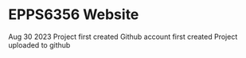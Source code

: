 # EPPS6356 Website

Aug 30 2023
  Project first created
  Github account first created
  Project uploaded to github
